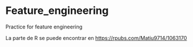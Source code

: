 # Feature_engineering
Practice for feature engineering

La parte de R se puede encontrar en https://rpubs.com/Matiu9714/1063170
